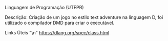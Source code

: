 Linguagem de Programação (UTFPR)

Descrição:
  Criação de um jogo no estilo text adventure na linguagem D, foi utilizado o compilador
  DMD para criar o executável.


Links Úteis "\n"
  https://dlang.org/spec/class.html
